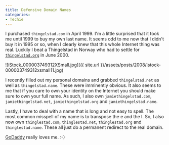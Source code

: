 ```yaml
---
title: Defensive Domain Names
categories:
- Techie
---
```


I purchased `thingelstad.com` in April 1999. I'm a little surprised that it took me until 1999 to buy my own last name. It seems odd to me now that I didn't buy it in 1995 or so, when I clearly knew that this whole Internet thing was real. Luckily I beat a Thingelstad in Norway who had to settle for [`thingelstad.org`](http://www.thingelstad.org/) in June 2000.

![iStock_000003749312XSmall.jpg]({{ site.url }}/assets/posts/2008/istock-000003749312xsmall11.jpg)

I recently filled out my personal domains and grabbed `thingelstad.net` as well as `thingelstad.name`. These were imminently obvious. It also seems to me that if you care to own your identity on the Internet you should make sure to own your full name. As such, I also own `jamiethingelstad.com`, `jamiethingelstad.net`, `jamiethingelstad.org` and `jamiethingelstad.name`.

Lastly, I have to deal with a name that is long and not easy to spell. The most common misspell of my name is to transpose the e and the l. So, I also now own `thinglestad.com`, `thinglestad.net`, `thinglestad.org` and `thinglestad.name`. These all just do a permanent redirect to the real domain.

[GoDaddy](http://www.godaddy.com/) really loves me. :-)
